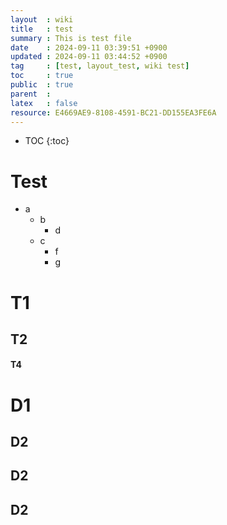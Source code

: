 ```yaml
---
layout  : wiki
title   : test
summary : This is test file
date    : 2024-09-11 03:39:51 +0900
updated : 2024-09-11 03:44:52 +0900
tag     : [test, layout_test, wiki test]
toc     : true
public  : true
parent  : 
latex   : false
resource: E4669AE9-8108-4591-BC21-DD155EA3FE6A
---
```

* TOC
{:toc}

# Test

- a
    - b
        - d
    - c
        - f
        - g

# T1
## T2

#### T4

# D1
## D2
## D2
## D2
